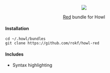 
<p align="center"> <img src="http://static.red-lang.org/red-logo.png"> </p>

<p align="center"> <a href="http://www.red-lang.org/">Red</a> bundle for Howl </p>

#### Installation
```
cd ~/.howl/bundles
git clone https://github.com/rokf/howl-red
```

#### Includes
- Syntax highlighting
